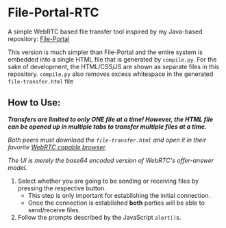 # File-Portal-RTC
A simple WebRTC based file transfer tool inspired by my Java-based repository: [File-Portal](https://github.com/albertbregonia/file-portal)

This version is much simpler than File-Portal and the entire system is embedded into a single HTML file that is generated by `compile.py`. For the sake of development, the HTML/CSS/JS are shown as separate files in this repository. `compile.py` also removes excess whitespace in the generated `file-transfer.html` file

## How to Use:
***Transfers are limited to only ONE file at a time! However, the HTML file can be opened up in multiple tabs to transfer multiple files at a time.***

*Both peers must download the `file-transfer.html` and open it in their favorite [WebRTC capable browser](https://caniuse.com/?search=webrtc).*

*The UI is merely the base64 encoded version of WebRTC's offer-answer model.*

1. Select whether you are going to be sending or receiving files by pressing the respective button.
    - This step is only important for establishing the initial connection.
    - Once the connection is established **both** parties will be able to send/receive files.
2. Follow the prompts described by the JavaScript `alert()`s.
